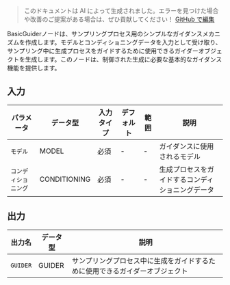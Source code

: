 > このドキュメントは AI によって生成されました。エラーを見つけた場合や改善のご提案がある場合は、ぜひ貢献してください！ [GitHub で編集](https://github.com/Comfy-Org/embedded-docs/blob/main/comfyui_embedded_docs/docs/BasicGuider/ja.md)

BasicGuiderノードは、サンプリングプロセス用のシンプルなガイダンスメカニズムを作成します。モデルとコンディショニングデータを入力として受け取り、サンプリング中に生成プロセスをガイドするために使用できるガイダーオブジェクトを生成します。このノードは、制御された生成に必要な基本的なガイダンス機能を提供します。

## 入力

| パラメータ | データ型 | 入力タイプ | デフォルト | 範囲 | 説明 |
|-----------|-----------|------------|---------|-------|-------------|
| `モデル` | MODEL | 必須 | - | - | ガイダンスに使用されるモデル |
| `コンディショニング` | CONDITIONING | 必須 | - | - | 生成プロセスをガイドするコンディショニングデータ |

## 出力

| 出力名 | データ型 | 説明 |
|-------------|-----------|-------------|
| `GUIDER` | GUIDER | サンプリングプロセス中に生成をガイドするために使用できるガイダーオブジェクト |
